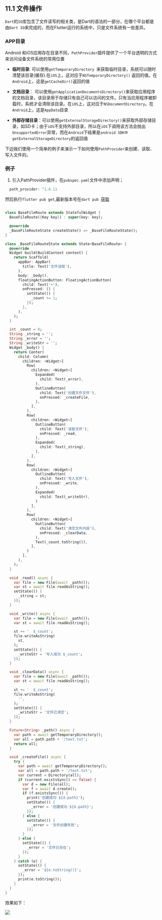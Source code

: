 ## 11.1 文件操作

`Dart`的`IO`库包含了文件读写的相关类，是Dart的语法的一部分，在哪个平台都是由`Dart IO`来完成的，而在Flutter运行的系统中，只是文件系统有一些差异。

### APP目录

Android 和iOS应用存在目录不同，`PathProvider`插件提供了一个平台透明的方式来访问设备文件系统的常用位置

- **临时目录**: 可以使用`getTemporaryDirectory `来获取临时目录，系统可以随时清楚该目录(缓存).在`iOS`上，这对应于`NSTemporaryDirectory()` 返回的值。在`Android`上，这是`getCacheDir()`返回的值

- **文档目录**： 可以使用`getApplicationDocumentsDirectory()`来获取应用程序的文档目录，该目录用于存储只有自己可以访问的文件。只有当应用程序被卸载时，系统才会清除该目录。在`iOS`上，这对应于`NSDocumentDirectory`。在`Android`上，这是`AppData`目录

- **外部存储目录**：可以使用`getExternalStorageDirectory()`来获取外部存储目录，如SD卡；由于`iOS`不支持外部目录，所以在`iOS`下调用该方法会抛出`UnsupportedError`异常，而在`Android`下结果是`android SDK中getExternalStorageDirectory`的返回值


下边我们使用一个简单的例子来演示一下如何使用`PathProvider`来创建、读取、写入文件的。

### 例子

1. 引入PathProvider插件，在`pubspec.yaml`文件中添加声明；

```dart
  path_provider: ^1.6.11
``` 
然后执行`flutter pub get`,最新版本号在`dart pub `[获取](https://pub.flutter-io.cn/packages/path_provider)


```dart

class BaseFileRoute extends StatefulWidget {
  BaseFileRoute({Key key}) : super(key: key);

  @override
  _BaseFileRouteState createState() => _BaseFileRouteState();
}

class _BaseFileRouteState extends State<BaseFileRoute> {
  @override
  Widget build(BuildContext context) {
    return Scaffold(
      appBar: AppBar(
        title: Text('文件读取'),
      ),
      body: _body(),
      floatingActionButton: FloatingActionButton(
        child: Text('+'),
        onPressed: () {
          setState(() {
            _count += 1;
          });
        },
      ),
    );
  }

  int _count = 0;
  String _string = '';
  String _error = '';
  String _writeStr = '';
  Widget _body() {
    return Center(
      child: Column(
        children: <Widget>[
          Row(
            children: <Widget>[
              Expanded(
                child: Text(_error),
              ),
              OutlineButton(
                child: Text('创建文件文件'),
                onPressed: _createFile,
              ),
            ],
          ),
          Row(
            children: <Widget>[
              OutlineButton(
                child: Text('读取文件'),
                onPressed: _read,
              ),
              Expanded(
                child: Text(_string),
              ),
            ],
          ),
          Row(
            children: <Widget>[
              OutlineButton(
                child: Text('写入文件'),
                onPressed: _write,
              ),
              Expanded(
                child: Text(_writeStr),
              )
            ],
          ),
          Row(
            children: <Widget>[
              OutlineButton(
                child: Text('清空文件内容'),
                onPressed: _clearData,
              ),
              Text(_count.toString()),
            ],
          )
        ],
      ),
    );
  }

  void _read() async {
    var file = new File(await _path());
    var st = await file.readAsString();
    setState(() {
      _string = st;
    });
  }

  void _write() async {
    var file = new File(await _path());
    var st = await file.readAsString();

    st += '  $_count';
    file.writeAsString(
      st,
    );
    setState(() {
      _writeStr = '写入成功 $_count';
    });
  }

  void _clearData() async {
    var file = new File(await _path());
    var st = await file.readAsString();

    st += '  $_count';
    file.writeAsString(
      '',
    );
    setState(() {
      _writeStr = '文件已清空';
    });
  }

  Future<String> _path() async {
    var path = await getTemporaryDirectory();
    var all = path.path + '/text.txt';
    return all;
  }

  void _createFile() async {
    try {
      var path = await getTemporaryDirectory();
      var all = path.path + '/text.txt';
      var current = Directory(all);
      if (current.existsSync() == false) {
        var d = new File(all);
        var f = await d.create();
        if (f.existsSync()) {
          print('创建成功 ${d.path}');
          setState(() {
            _error = '创建成功 ${d.path}';
          });
        } else {
          setState(() {
            _error = '文件创建失败';
          });
        }
      } else {
        setState(() {
          _error = '文件已存在';
        });
      }
    } catch (e) {
      setState(() {
        _error = '${e.toString()}';
      });
      print(e.toString());
    }
  }
}
```

效果如下：

![](../imgs/11.1-1.gif)